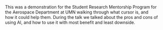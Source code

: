 This was a demonstration for the Student Research Mentorship Program for the Aerospace Department at UMN walking through what cursor is, and how it could help them. During the talk we talked about the pros and cons of using AI, and how to use it with most benefit and least downside.
